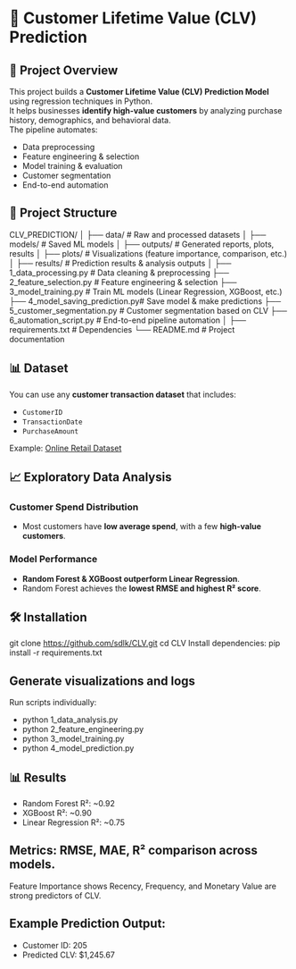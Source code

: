 # 🧮 Customer Lifetime Value (CLV) Prediction  

## 📌 Project Overview  
This project builds a **Customer Lifetime Value (CLV) Prediction Model** using regression techniques in Python.  
It helps businesses **identify high-value customers** by analyzing purchase history, demographics, and behavioral data.  
The pipeline automates:
- Data preprocessing  
- Feature engineering & selection  
- Model training & evaluation  
- Customer segmentation  
- End-to-end automation  

## 📂 Project Structure  
CLV_PREDICTION/
│
├── data/ # Raw and processed datasets
│
├── models/ # Saved ML models
│
├── outputs/ # Generated reports, plots, results
│ ├── plots/ # Visualizations (feature importance, comparison, etc.)
│ ├── results/ # Prediction results & analysis outputs
│
├── 1_data_processing.py # Data cleaning & preprocessing
├── 2_feature_selection.py # Feature engineering & selection
├── 3_model_training.py # Train ML models (Linear Regression, XGBoost, etc.)
├── 4_model_saving_prediction.py# Save model & make predictions
├── 5_customer_segmentation.py # Customer segmentation based on CLV
├── 6_automation_script.py # End-to-end pipeline automation
│
├── requirements.txt # Dependencies
└── README.md # Project documentation

## 📊 Dataset
You can use any **customer transaction dataset** that includes:  
- `CustomerID`  
- `TransactionDate`  
- `PurchaseAmount`  

Example: [Online Retail Dataset](https://archive.ics.uci.edu/ml/datasets/online+retail)  

## 📈 Exploratory Data Analysis
### Customer Spend Distribution
- Most customers have **low average spend**, with a few **high-value customers**.  

### Model Performance
- **Random Forest & XGBoost outperform Linear Regression**.  
- Random Forest achieves the **lowest RMSE and highest R² score**.  

## 🛠️ Installation
git clone https://github.com/sdlk/CLV.git
cd CLV
Install dependencies:
pip install -r requirements.txt

## Generate visualizations and logs
Run scripts individually:
- python 1_data_analysis.py
- python 2_feature_engineering.py
- python 3_model_training.py
- python 4_model_prediction.py

## 📊 Results
- Random Forest R²: ~0.92
- XGBoost R²: ~0.90
- Linear Regression R²: ~0.75

## Metrics: RMSE, MAE, R² comparison across models.
Feature Importance shows Recency, Frequency, and Monetary Value are strong predictors of CLV.

## Example Prediction Output:
- Customer ID: 205
- Predicted CLV: $1,245.67
